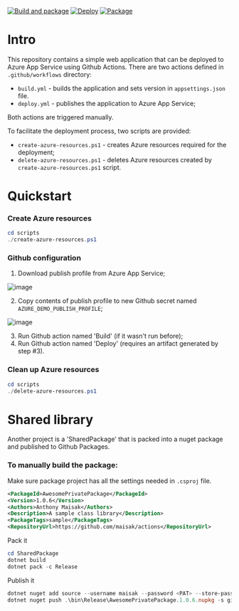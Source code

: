 [![Build and package](https://github.com/maisak/actions/actions/workflows/build.yml/badge.svg)](https://github.com/maisak/actions/actions/workflows/build.yml)
[![Deploy](https://github.com/maisak/actions/actions/workflows/deploy.yml/badge.svg)](https://github.com/maisak/actions/actions/workflows/deploy.yml)
[![Package](https://github.com/maisak/actions/actions/workflows/package.yml/badge.svg)](https://github.com/maisak/actions/actions/workflows/package.yml)
# Intro

This repository contains a simple web application that can be deployed to Azure App Service using Github Actions.
There are two actions defined in `.github/workflows` directory:
- `build.yml` - builds the application and sets version in `appsettings.json` file.
- `deploy.yml` - publishes the application to Azure App Service;

Both actions are triggered manually.

To facilitate the deployment process, two scripts are provided:
- `create-azure-resources.ps1` - creates Azure resources required for the deployment;
- `delete-azure-resources.ps1` - deletes Azure resources created by `create-azure-resources.ps1` script.


# Quickstart

### Create Azure resources

```powershell
cd scripts
./create-azure-resources.ps1
```

### Github configuration

1. Download publish profile from Azure App Service;

![image](https://github.com/user-attachments/assets/3aa0921a-3db3-4b96-854f-3208280f4407)

  
2. Copy contents of publish profile to new Github secret named `AZURE_DEMO_PUBLISH_PROFILE`;

![image](https://github.com/user-attachments/assets/081dcfbe-4ebe-40b8-865b-30682ec0b5b9)

3. Run Github action named 'Build' (if it wasn't run before);
4. Run Github action named 'Deploy' (requires an artifact generated by step #3).

### Clean up Azure resources

```powershell
cd scripts
./delete-azure-resources.ps1
```
# Shared library

Another project is a 'SharedPackage' that is packed into a nuget package and published to Github Packages.

### To manually build the package:

Make sure package project has all the settings needed in `.csproj` file.

```xml  
<PackageId>AwesomePrivatePackage</PackageId>  
<Version>1.0.6</Version>  
<Authors>Anthony Maisak</Authors>  
<Description>A sample class library</Description>  
<PackageTags>sample</PackageTags>  
<RepositoryUrl>https://github.com/maisak/actions</RepositoryUrl>  
```  
Pack it

```powershell  
cd SharedPackage  
dotnet build  
dotnet pack -c Release  
```  

Publish it

```powershell  
dotnet nuget add source --username maisak --password <PAT> --store-password-in-clear-text --name github-maisak "https://nuget.pkg.github.com/maisak/index.json"  
dotnet nuget push .\bin\Release\AwesomePrivatePackage.1.0.6.nupkg -s github-maisak
```
